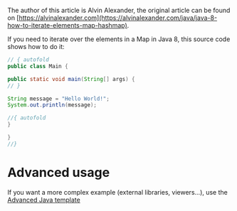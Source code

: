 The author of this article is Alvin Alexander, the original article can be found on [https://alvinalexander.com](https://alvinalexander.com/java/java-8-how-to-iterate-elements-map-hashmap).

If you need to iterate over the elements in a Map in Java 8, this source code shows how to do it:



```java runnable
// { autofold
public class Main {

public static void main(String[] args) {
// }

String message = "Hello World!";
System.out.println(message);

//{ autofold
}

}
//}
```

# Advanced usage

If you want a more complex example (external libraries, viewers...), use the [Advanced Java template](https://tech.io/select-repo/385)

